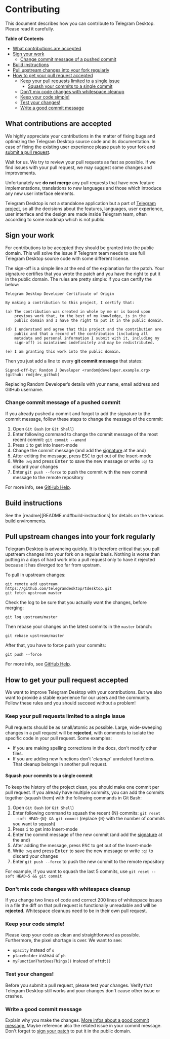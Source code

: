# Contributing

This document describes how you can contribute to Telegram Desktop. Please read it carefully.

**Table of Contents**

* [What contributions are accepted](#what-contributions-are-accepted)
* [Sign your work](#sign-your-work)
  * [Change commit message of a pushed commit](#change-commit-message-of-a-pushed-commit)
* [Build instructions](#build-instructions)
* [Pull upstream changes into your fork regularly](#pull-upstream-changes-into-your-fork-regularly)
* [How to get your pull request accepted](#how-to-get-your-pull-request-accepted)
  * [Keep your pull requests limited to a single issue](#keep-your-pull-requests-limited-to-a-single-issue)
    * [Squash your commits to a single commit](#squash-your-commits-to-a-single-commit)
  * [Don't mix code changes with whitespace cleanup](#dont-mix-code-changes-with-whitespace-cleanup)
  * [Keep your code simple!](#keep-your-code-simple)
  * [Test your changes!](#test-your-changes)
  * [Write a good commit message](#write-a-good-commit-message)

## What contributions are accepted

We highly appreciate your contributions in the matter of fixing bugs and optimizing the Telegram Desktop source code and its documentation. In case of fixing the existing user experience please push to your fork and [submit a pull request][pr].

Wait for us. We try to review your pull requests as fast as possible.
If we find issues with your pull request, we may suggest some changes and improvements.

Unfortunately we **do not merge** any pull requests that have new feature implementations, translations to new languages and those which introduce any new user interface elements.

Telegram Desktop is not a standalone application but a part of [Telegram project][telegram], so all the decisions about the features, languages, user experience, user interface and the design are made inside Telegram team, often according to some roadmap which is not public.

## Sign your work

For contributions to be accepted they should be granted into the public domain. This will solve the issue if Telegram team needs to use full Telegram Desktop source code with some different license.

The sign-off is a simple line at the end of the explanation for the patch. Your signature certifies that you wrote the patch and you have the right to put it in the public domain. The rules are pretty simple: if you can certify the below:

```
Telegram Desktop Developer Certificate of Origin

By making a contribution to this project, I certify that:

(a) The contribution was created in whole by me or is based upon
    previous work that, to the best of my knowledge, is in the
    public domain and I have the right to put it in the public domain.

(d) I understand and agree that this project and the contribution are
    public and that a record of the contribution (including all
    metadata and personal information I submit with it, including my
    sign-off) is maintained indefinitely and may be redistributed.

(e) I am granting this work into the public domain.
```

Then you just add a line to every **git commit message** that states:

    Signed-off-by: Random J Developer <random@developer.example.org> (github: rndjdev_github)

Replacing Random Developer’s details with your name, email address and GitHub username.

### Change commit message of a pushed commit

If you already pushed a commit and forgot to add the signature to the commit message, follow these steps to change the message of the commit:

1. Open `Git Bash` (or `Git Shell`)
2. Enter following command to change the commit message of the most recent commit: `git commit --amend`
3. Press <kbd>i</kbd> to get into Insert-mode
4. Change the commit message (and add the [signature](#sign-your-work) at the and)
5. After editing the message, press <kbd>ESC</kbd> to get out of the Insert-mode
6. Write `:wq` and press <kbd>Enter</kbd> to save the new message or write `:q!` to discard your changes
7. Enter `git push --force` to push the commit with the new commit message to the remote repository

For more info, see [GitHub Help][help_change_commit_message].

## Build instructions

See the [readme][README.md#build-instructions] for details on the various build
environments.

## Pull upstream changes into your fork regularly

Telegram Desktop is advancing quickly. It is therefore critical that you pull upstream changes into your fork on a regular basis. Nothing is worse than putting in a days of hard work into a pull request only to have it rejected because it has diverged too far from upstram.

To pull in upstream changes:

    git remote add upstream https://github.com/telegramdesktop/tdesktop.git
    git fetch upstream master

Check the log to be sure that you actually want the changes, before merging:

    git log upstream/master

Then rebase your changes on the latest commits in the `master` branch:

    git rebase upstream/master

After that, you have to force push your commits:

    git push --force

For more info, see [GitHub Help][help_fork_repo].

## How to get your pull request accepted

We want to improve Telegram Desktop with your contributions. But we also want to provide a stable experience for our users and the community. Follow these rules and you should succeed without a problem!

### Keep your pull requests limited to a single issue

Pull requests should be as small/atomic as possible. Large, wide-sweeping changes in a pull request will be **rejected**, with comments to isolate the specific code in your pull request. Some examples:

* If you are making spelling corrections in the docs, don't modify other files.
* If you are adding new functions don't '*cleanup*' unrelated functions. That cleanup belongs in another pull request.

#### Squash your commits to a single commit

To keep the history of the project clean, you should make one commit per pull request.
If you already have multiple commits, you can add the commits together (squash them) with the following commands in Git Bash:

1. Open `Git Bash` (or `Git Shell`)
2. Enter following command to squash the recent {N} commits: `git reset --soft HEAD~{N} && git commit` (replace `{N}` with the number of commits you want to squash)
3. Press <kbd>i</kbd> to get into Insert-mode
4. Enter the commit message of the new commit (and add the [signature](#sign-your-work) at the and)
5. After adding the message, press <kbd>ESC</kbd> to get out of the Insert-mode
6. Write `:wq` and press <kbd>Enter</kbd> to save the new message or write `:q!` to discard your changes
7. Enter `git push --force` to push the new commit to the remote repository

For example, if you want to squash the last 5 commits, use `git reset --soft HEAD~5 && git commit`

### Don't mix code changes with whitespace cleanup

If you change two lines of code and correct 200 lines of whitespace issues in a file the diff on that pull request is functionally unreadable and will be **rejected**. Whitespace cleanups need to be in their own pull request.

### Keep your code simple!

Please keep your code as clean and straightforward as possible.
Furthermore, the pixel shortage is over. We want to see:

* `opacity` instead of `o`
* `placeholder` instead of `ph`
* `myFunctionThatDoesThings()` instead of `mftdt()`

### Test your changes!

Before you submit a pull request, please test your changes. Verify that Telegram Desktop still works and your changes don't cause other issue or crashes.

### Write a good commit message

Explain why you make the changes. [More infos about a good commit message.][commit_message]
Maybe reference also the related issue in your commit message.
Don't forget to [sign your patch](#sign-your-work) to put it in the public domain.

[//]: # (LINKS)
[telegram]: https://telegram.org/
[msvc]: MSVC.md
[xcode]: XCODE.md
[xcode_old]: XCODEold.md
[qtcreator]: QTCREATOR.md
[help_fork_repo]: https://help.github.com/articles/fork-a-repo/
[help_change_commit_message]: https://help.github.com/articles/changing-a-commit-message/
[commit_message]: http://tbaggery.com/2008/04/19/a-note-about-git-commit-messages.html
[pr]: ../../compare/
